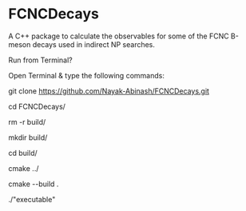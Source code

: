 # FCNCDecays

A C++ package to calculate the observables for some of the FCNC B-meson decays used in indirect NP searches.

Run from Terminal?

Open Terminal & type the following commands:

git clone https://github.com/Nayak-Abinash/FCNCDecays.git

cd FCNCDecays/

rm -r build/

mkdir build/

cd build/

cmake ../

cmake --build .

./"executable"
